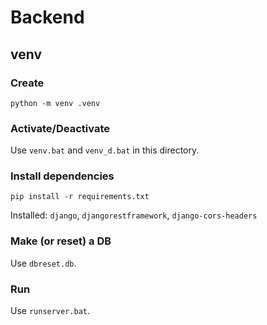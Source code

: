 # Backend

## venv

### Create
```
python -m venv .venv
```

### Activate/Deactivate
Use `venv.bat` and `venv_d.bat` in this directory.

### Install dependencies
```
pip install -r requirements.txt
```

Installed: `django`, `djangorestframework`, `django-cors-headers`

### Make (or reset) a DB
Use `dbreset.db`.

### Run
Use `runserver.bat`.